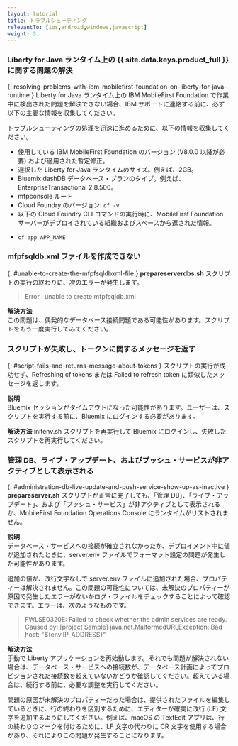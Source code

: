 ```yaml
---
layout: tutorial
title: トラブルシューティング
relevantTo: [ios,android,windows,javascript]
weight: 3
---
```

<!-- NLS_CHARSET=UTF-8 -->
### Liberty for Java ランタイム上の {{ site.data.keys.product_full }} に関する問題の解決	
{: resolving-problems-with-ibm-mobilefirst-foundation-on-liberty-for-java-runtime }
Liberty for Java ランタイム上の IBM MobileFirst Foundation で作業中に検出された問題を解決できない場合、IBM サポートに連絡する前に、必ず以下の主要な情報を収集してください。

トラブルシューティングの処理を迅速に進めるために、以下の情報を収集してください。

* 使用している IBM MobileFirst Foundation のバージョン (V8.0.0 以降が必要) および適用された暫定修正。
* 選択した Liberty for Java ランタイムのサイズ。例えば、2GB。
* Bluemix dashDB データベース・プランのタイプ。例えば、EnterpriseTransactional 2.8.500。
* mfpconsole ルート
* Cloud Foundry のバージョン: `cf -v` 
* 以下の  Cloud Foundry CLI コマンドの実行時に、MobileFirst Foundation サーバーがデプロイされている組織およびスペースから返された情報。
 - `cf app APP_NAME`

### mfpfsqldb.xml ファイルを作成できない
{: #unable-to-create-the-mfpfsqldbxml-file }
**prepareserverdbs.sh** スクリプトの実行の終わりに、次のエラーが発生します。

> Error : unable to create mfpfsqldb.xml

**解決方法**  
この問題は、偶発的なデータベース接続問題である可能性があります。スクリプトをもう一度実行してみてください。

### スクリプトが失敗し、トークンに関するメッセージを返す	
{: #script-fails-and-returns-message-about-tokens }
スクリプトの実行が成功せず、Refreshing cf tokens または Failed to refresh token に類似したメッセージを返します。

**説明**  
Bluemix セッションがタイムアウトになった可能性があります。ユーザーは、スクリプトを実行する前に、Bluemix にログインする必要があります。

**解決方法**
initenv.sh スクリプトを再実行して Bluemix にログインし、失敗したスクリプトを再実行してください。

### 管理 DB、ライブ・アップデート、およびプッシュ・サービスが非アクティブとして表示される	
{: #administration-db-live-update-and-push-service-show-up-as-inactive }
**prepareserver.sh** スクリプトが正常に完了しても、「管理 DB」、「ライブ・アップデート」、および「プッシュ・サービス」が非アクティブとして表示されるか、MobileFirst Foundation Operations Console にランタイムがリストされません。

**説明**  
データベース・サービスへの接続が確立されなかったか、デプロイメント中に値が追加されたときに、server.env ファイルでフォーマット設定の問題が発生した可能性があります。

追加の値が、改行文字なしで server.env ファイルに追加された場合、プロパティーは解決されません。この問題の可能性については、未解決のプロパティーが原因で発生したエラーがないかログ・ファイルをチェックすることによって確認できます。エラーは、次のようなものです。

> FWLSE0320E: Failed to check whether the admin services are ready. Caused by: [project Sample] java.net.MalformedURLException: Bad host: "${env.IP_ADDRESS}"



**解決方法**  
手動で Liberty アプリケーションを再始動します。それでも問題が解決されない場合は、データベース・サービスへの接続数が、データベース計画によってプロビジョンされた接続数を超えていないかどうか確認してください。超えている場合は、続行する前に、必要な調整を実行してください。

問題の原因が未解決のプロパティーだった場合は、提供されたファイルを編集しているときに、行の終わりを区別するために、エディターが確実に改行 (LF) 文字を追加するようにしてください。例えば、macOS の TextEdit アプリは、行の終わりのマークを付けるために、LF 文字の代わりに CR 文字を使用する場合があり、それによりこの問題が発生することになります。

